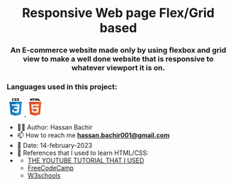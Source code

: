 <h1 align="center">Responsive Web page Flex/Grid based</h1>
<h3 align="center">An E-commerce website made only by using flexbox and grid view to make a well done website that is responsive to whatever viewport it is on. </h3>

<h3 align="left">Languages used in this project:</h3>
<p align="left"> <a href="https://www.w3schools.com/css/" target="_blank" rel="noreferrer"> <img src="https://raw.githubusercontent.com/devicons/devicon/master/icons/css3/css3-original-wordmark.svg" alt="css3" width="40" height="40"/> </a> <a href="https://www.w3.org/html/" target="_blank" rel="noreferrer"> <img src="https://raw.githubusercontent.com/devicons/devicon/master/icons/html5/html5-original-wordmark.svg" alt="html5" width="40" height="40"/> </a> </p>


- 👨‍💻 Author: Hassan Bachir
- 📫 How to reach me **hassan.bachir001@gmail.com**
- 🌱 Date: 14-february-2023
- 📝 References that I used to learn HTML/CSS:
- <ul><li><a href="https://www.youtube.com/watch?v=Mq4Fw6_tMSw&lc=UgwYIj-dYgpJeH_upRR4AaABAg.9mDrYy9m7Zd9meldniDQgV">THE YOUTUBE TUTORIAL THAT I USED</a>
  </li>
  <li><a href="https://www.freecodecamp.org/" >FreeCodeCamp</a></li>
  <li><a href="https://www.w3schools.com/">W3schools</a></li>
  </ul>

